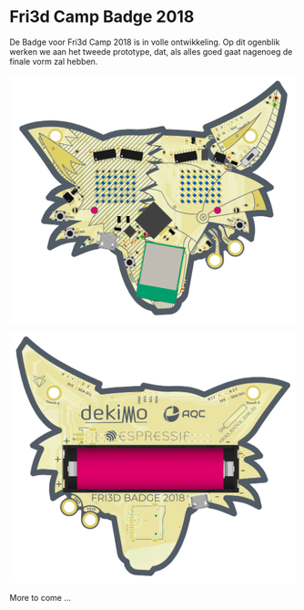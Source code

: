 # Fri3d Camp Badge 2018

De Badge voor Fri3d Camp 2018 is in volle ontwikkeling. Op dit ogenblik werken we aan het tweede prototype, dat, als alles goed gaat nagenoeg de finale vorm zal hebben.

![Fri3d Camp Badge prototype 3](design/v3/OUTPUT/Mech/Fri3dBadge_2018_00_Front.png)

![Fri3d Camp Badge prototype 3](design/v3/OUTPUT/Mech/Fri3dBadge_2018_00_Back.png)

More to come ...
